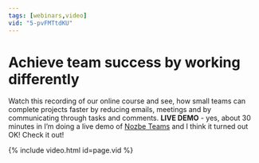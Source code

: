 ```yaml
---
tags: [webinars,video]
vid: "5-pvFMTtdKU"
---
```


# Achieve team success by working differently

Watch this recording of our online course and see, how small teams can complete projects faster by reducing emails, meetings and by communicating through tasks and comments. **LIVE DEMO** - yes, about 30 minutes in I’m doing a live demo of [Nozbe Teams][n] and I think it turned out OK! Check it out!

{% include video.html id=page.vid %}

<!--More-->


[n]: https://nozbe.com/?a=mike